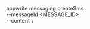 appwrite messaging createSms \
        --messageId <MESSAGE_ID> \
        --content <CONTENT> \





